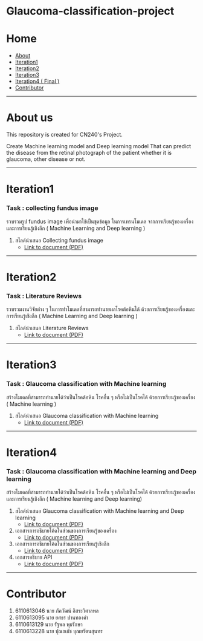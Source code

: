 # Glaucoma-classification-project
# Home

- [About](#About)
- [Iteration1](#Iteration1)
- [Iteration2](#Iteration2)
- [Iteration3](#Iteration3)
- [Iteration4 ( Final )](#Iteration4)
- [Contributor](#Contributor)

---

# About us

This repository is created for CN240's Project.

Create Machine learning model and Deep learning model That can predict the disease from the retinal photograph of the patient whether it is glaucoma, other disease or not. 

---

# Iteration1

### Task : collecting fundus image
รวบรวมรูป fundus image เพื่อนำมาใช้เป็นชุดข้อมูล ในการเทรนโมเดล จากการเรียนรู้ของเครื่องและการเรียนรู้เชิงลึก ( Machine Learning and Deep learning )
1.  สไลด์นำเสนอ Collecting fundus image 
    - [Link to document (PDF)](https://drive.google.com/file/d/1vmKok0uvzgWTI7-e4IMdXou8P6s8Hfr6/view?usp=sharing)      


---

# Iteration2

### Task : Literature Reviews
รวบรวมงานวิจัยต่าง ๆ ในการทำโมเดลที่สามารถทำนายผลโรคต้อหินได้ ด้วยการเรียนรู้ของเครื่องและการเรียนรู้เชิงลึก ( Machine Learning and Deep learning )

1. สไลด์นำเสนอ Literature Reviews
    - [Link to document (PDF)](https://drive.google.com/file/d/1P1mDgiPpJa8hhmAZWoixbI66rrdIGrlY/view?usp=sharing)      


---

# Iteration3

### Task : Glaucoma classification with Machine learning
สร้างโมเดลที่สามารถทำนายได้ว่าเป็นโรคต้อหิน โรคอื่น ๆ หรือไม่เป็นโรคได้ ด้วยการเรียนรู้ของเครื่อง ( Machine learning )

1. สไลด์นำเสนอ Glaucoma classification with Machine learning
    - [Link to document (PDF)](https://drive.google.com/file/d/1FtjyaclyEWNZk4gqsm0WueUcAC-f0nDV/view?usp=sharing)      

---

# Iteration4 

### Task : Glaucoma classification with Machine learning and Deep learning
สร้างโมเดลที่สามารถทำนายได้ว่าเป็นโรคต้อหิน โรคอื่น ๆ หรือไม่เป็นโรคได้ ด้วยการเรียนรู้ของเครื่องและการเรียนรู้เชิงลึก ( Machine learning and Deep learning)

1. สไลด์นำเสนอ Glaucoma classification with Machine learning and Deep learning
    - [Link to document (PDF)](https://drive.google.com/file/d/1W-4Y3W2v8pbqKBcxgvWCQGAikegbr4GX/view?usp=sharing)
2. เอกสารการอธิบายโค้ดในส่วนของการเรียนรู้ของเครื่อง
    - [Link to document (PDF)](https://drive.google.com/file/d/1LlGy6TJ3neNITIwEV2pZgJwmMIOH3XtY/view?usp=sharing)
3. เอกสารการอธิบายโค้ดในส่วนของการเรียนรู้เชิงลึก
    - [Link to document (PDF)](https://drive.google.com/file/d/172vQJT-tj9ch8gu7VX_GZje9E_ff21AL/view?usp=sharing)
4. เอกสารอธิบาย API
    - [Link to document (PDF)](https://drive.google.com/file/d/1OwGQwIqdMitHtAF0qZmLU_trKICLERN8/view?usp=sharing)
---
# Contributor
1. 6110613046 นาย ภัควัฒน์ อิสระวิศาลพล
2. 6110613095 นาย ยศธร ปานทองคำ
3. 6110613129 นาย รัฐพล พุธรักษา
4. 6110613228 นาย ปุณณธัช บุณยรัตนสุนทร
